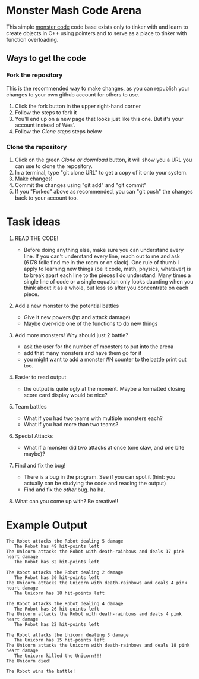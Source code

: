 # Monster Mash Code Arena

This simple [monster code](./monster-mashup.cpp) code base exists only
to tinker with and learn to create objects in C++ using pointers and
to serve as a place to tinker with function overloading.

## Ways to get the code

### Fork the repository

This is the recommended way to make changes, as you can republish your
changes to your own github account for others to use.

1. Click the fork button in the upper right-hand corner
2. Follow the steps to fork it
3. You'll end up on a new page that looks just like this one.  But
   it's your account instead of Wes'.
4. Follow the *Clone steps* steps below

### Clone the repository

1. Click on the green *Clone or download* button, it will show you a
URL you can use to clone the repository.
1. In a terminal, type "git clone URL" to get a copy of it onto your
   system.
1. Make changes!
1. Commit the changes using "git add" and "git commit"
1. If you "Forked" above as recommended, you can "git push" the
   changes back to your account too.

# Task ideas

1. READ THE CODE!
   - Before doing anything else, make sure you can understand every
     line.  If you can't understand every line, reach out to me and
     ask (6178 folk: find me in the room or on slack).  One rule of
     thumb I apply to learning new things (be it code, math, physics,
     whatever) is to break apart each line to the pieces I do
     understand.  Many times a single line of code or a single
     equation only looks daunting when you think about it as a whole,
     but less so after you concentrate on each piece.

2. Add a new monster to the potential battles
   - Give it new powers (hp and attack damage)
   - Maybe over-ride one of the functions to do new things

3. Add more monsters!  Why should just 2 battle?
   - ask the user for the number of monsters to put into the arena
   - add that many monsters and have them go for it
   - you might want to add a monster #N counter to the battle print
     out too.
	 
4. Easier to read output
   - the output is quite ugly at the moment.  Maybe a formatted
     closing score card display would be nice?
	 
5. Team battles
   - What if you had two teams with multiple monsters each?
   - What if you had more than two teams?
   
6. Special Attacks
   - What if a monster did two attacks at once (one claw, and one bite
     maybe)?

7. Find and fix the bug!
   - There is a bug in the program.  See if you can spot it (hint: you
     actually can be studying the code and reading the output)
   - Find and fix the *other* bug.  ha ha.
   
8. What can you come up with?  Be creative!!

	 
# Example Output

```
The Robot attacks the Robot dealing 5 damage
   The Robot has 49 hit-points left
The Unicorn attacks the Robot with death-rainbows and deals 17 pink heart damage
   The Robot has 32 hit-points left

The Robot attacks the Robot dealing 2 damage
   The Robot has 30 hit-points left
The Unicorn attacks the Unicorn with death-rainbows and deals 4 pink heart damage
   The Unicorn has 18 hit-points left

The Robot attacks the Robot dealing 4 damage
   The Robot has 26 hit-points left
The Unicorn attacks the Robot with death-rainbows and deals 4 pink heart damage
   The Robot has 22 hit-points left

The Robot attacks the Unicorn dealing 3 damage
   The Unicorn has 15 hit-points left
The Unicorn attacks the Unicorn with death-rainbows and deals 18 pink heart damage
   The Unicorn killed the Unicorn!!!
The Unicorn died!

The Robot wins the battle!
```
